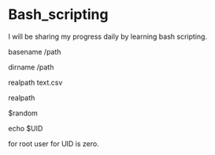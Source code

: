 # Bash_scripting

I will be sharing my progress daily by learning bash scripting. 

basename /path

dirname /path

realpath text.csv

realpath <whatevery you wanna search>

$random 

echo $UID

for root user for UID is zero.


